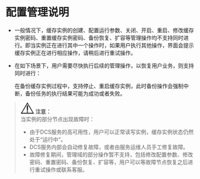 # 配置管理说明<a name="dcs-zh-ug-180926001"></a>

-   一般情况下，缓存实例的创建、配置运行参数、关闭、开启、重启、修改缓存实例密码、重置缓存实例密码、备份恢复、扩容等管理操作均不支持同时进行。即当实例正在进行其中一个操作时，如果用户执行其他操作，界面会提示缓存实例正在进行相应操作，请稍后进行重试操作。
-   在如下场景下，用户需要尽快执行后续的管理操作，以恢复用户业务，则支持同时进行：

    在备份缓存实例过程中，支持停止、重启缓存实例，此时备份操作会强制中断，备份任务的执行结果可能为成功或者失败。


>![](public_sys-resources/icon-notice.gif) **注意：**   
>当实例的部分节点出现故障时：  
>-   由于DCS服务的高可用性，用户可以正常读写实例，缓存实例状态仍然处于“运行中”。  
>-   DCS服务内部会自动修复故障，或者由服务运维人员手工修复故障。  
>-   故障修复期间，管理域的部分操作暂不支持，包括修改配置参数、修改密码、重置密码、备份恢复、扩容等，用户可以等故障节点恢复之后进行重试操作或联系客服。  

